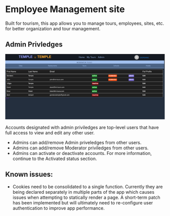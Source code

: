 # Employee Management site

Built for tourism, this app allows you to manage tours, employees, sites, etc. for better organization and tour management.

## Admin Privledges
!["Admin Home."](https://github.com/gtemple/employee-site-tnt/blob/main/docs/admin-home.png)

Accounts designated with admin priviledges are top-level users that have full access to view and edit any other user.

- Admins can add/remove Admin priveledges from other users.
- Admins can add/remove Moderator priviledges from other users.
- Admins can activate or deactivate accounts. For more information, continue to the Activated status section.


## Known issues:

- Cookies need to be consolidated to a single function. Currently they are being declared separately in multiple parts of the app which causes issues when attempting to statically render a page. A short-term patch has been implemented but will ultimately need to re-configure user authentication to improve app performance.
